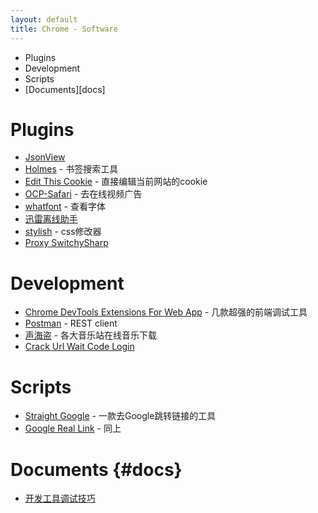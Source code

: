 ```yaml
---
layout: default
title: Chrome - Software
---
```


<div id="charpter">
<!-- MarkdownTOC -->

- Plugins
- Development
- Scripts
- [Documents][docs]

<!-- /MarkdownTOC -->
</div>

# Plugins

-   [JsonView](https://chrome.google.com/webstore/detail/chklaanhfefbnpoihckbnefhakgolnmc)
-   [Holmes](https://chrome.google.com/webstore/detail/holmes/gokficnebmomagijbakglkcmhdbchbhn/related) - 书签搜索工具
-   [Edit This Cookie](https://chrome.google.com/webstore/detail/edit-this-cookie/fngmhnnpilhplaeedifhccceomclgfbg/related) - 直接编辑当前网站的cookie
-   [OCP-Safari](https://github.com/Leask/OCP-Safari) - 去在线视频广告
-   [whatfont](https://chrome.google.com/webstore/detail/whatfont/jabopobgcpjmedljpbcaablpmlmfcogm) - 查看字体
-   [迅雷离线助手](https://chrome.google.com/webstore/detail/thunderlixianassistant/eehlmkfpnagoieibahhcghphdbjcdmen/related)
-   [stylish](https://chrome.google.com/webstore/detail/stylish/fjnbnpbmkenffdnngjfgmeleoegfcffe) - css修改器
-   [Proxy SwitchySharp](https://chrome.google.com/webstore/detail/proxy-switchysharp/dpplabbmogkhghncfbfdeeokoefdjegm)

# Development

-   [Chrome DevTools Extensions For Web App](http://addyosmani.com/blog/devtools-extensions-for-webapp-developers/) - 几款超强的前端调试工具
-   [Postman](https://chrome.google.com/webstore/detail/postman-rest-client/fdmmgilgnpjigdojojpjoooidkmcomcm) - REST client
-   [声海盗](https://chrome.google.com/webstore/detail/%E5%A3%B0%E6%B5%B7%E7%9B%97/idleenniidjlnmnjkjmmnocnkmjibadd/related) - 各大音乐站在线音乐下载
-   [Crack Url Wait Code Login](http://userscripts.org/scripts/show/153190)

# Scripts

-   [Straight Google](https://userscripts.org/scripts/show/121261) - 一款去Google跳转链接的工具
-   [Google Real Link](http://userscripts.org/scripts/show/125473) - 同上

# Documents {#docs}

-   [开发工具调试技巧](http://ued.taobao.com/blog/2012/06/03/debug-with-chrome-dev-tool/)


